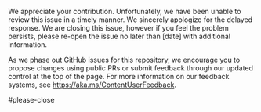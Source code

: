 We appreciate your contribution. Unfortunately, we have been unable to review this issue in a timely
manner. We sincerely apologize for the delayed response. We are closing this issue, however if you
feel the problem persists, please re-open the issue no later than [date] with additional
information.

As we phase out GitHub issues for this repository, we encourage you to propose changes using public
PRs or submit feedback through our updated control at the top of the page. For more information on
our feedback systems, see https://aka.ms/ContentUserFeedback.

#please-close
